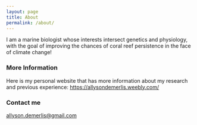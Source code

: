 ```yaml
---
layout: page
title: About
permalink: /about/
---
```


I am a marine biologist whose interests intersect genetics and physiology, with the goal of improving the chances of coral reef persistence in the face of climate change!

### More Information

Here is my personal website that has more information about my research and previous experience: https://allysondemerlis.weebly.com/

### Contact me

[allyson.demerlis@gmail.com](mailto:allyson.demerlis@gmail.com)
